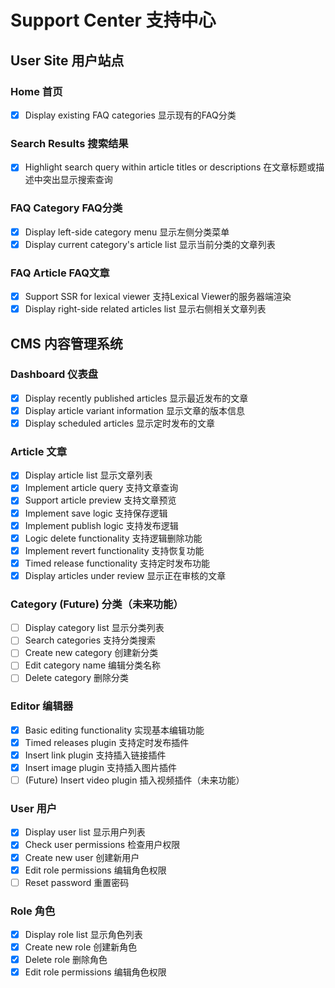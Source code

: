 # Support Center 支持中心

## User Site 用户站点

### Home 首页

- [x] Display existing FAQ categories 显示现有的FAQ分类

### Search Results 搜索结果

- [x] Highlight search query within article titles or descriptions 在文章标题或描述中突出显示搜索查询

### FAQ Category FAQ分类

- [x] Display left-side category menu 显示左侧分类菜单
- [x] Display current category's article list 显示当前分类的文章列表

### FAQ Article FAQ文章

- [x] Support SSR for lexical viewer 支持Lexical Viewer的服务器端渲染
- [x] Display right-side related articles list 显示右侧相关文章列表

## CMS 内容管理系统

### Dashboard 仪表盘

- [x] Display recently published articles 显示最近发布的文章
- [x] Display article variant information 显示文章的版本信息
- [x] Display scheduled articles 显示定时发布的文章

### Article 文章

- [x] Display article list 显示文章列表
- [x] Implement article query 支持文章查询
- [x] Support article preview 支持文章预览
- [x] Implement save logic 支持保存逻辑
- [x] Implement publish logic 支持发布逻辑
- [x] Logic delete functionality 支持逻辑删除功能
- [x] Implement revert functionality 支持恢复功能
- [x] Timed release functionality 支持定时发布功能
- [x] Display articles under review 显示正在审核的文章

### Category (Future) 分类（未来功能）

- [ ] Display category list 显示分类列表
- [ ] Search categories 支持分类搜索
- [ ] Create new category 创建新分类
- [ ] Edit category name 编辑分类名称
- [ ] Delete category 删除分类

### Editor 编辑器

- [x] Basic editing functionality 实现基本编辑功能
- [x] Timed releases plugin 支持定时发布插件
- [x] Insert link plugin 支持插入链接插件
- [x] Insert image plugin 支持插入图片插件
- [ ] (Future) Insert video plugin 插入视频插件（未来功能）

### User 用户

- [x] Display user list 显示用户列表
- [x] Check user permissions 检查用户权限
- [x] Create new user 创建新用户
- [x] Edit role permissions 编辑角色权限
- [ ] Reset password 重置密码

### Role 角色

- [x] Display role list 显示角色列表
- [x] Create new role 创建新角色
- [x] Delete role 删除角色
- [x] Edit role permissions 编辑角色权限
